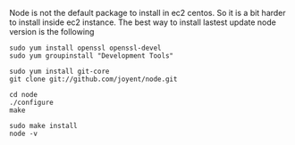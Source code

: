 Node is not the default package to install in ec2 centos. So it is a bit harder to install inside ec2 instance. The best way to install lastest update node version is the following
```
sudo yum install openssl openssl-devel
sudo yum groupinstall "Development Tools"

sudo yum install git-core
git clone git://github.com/joyent/node.git

cd node
./configure
make

sudo make install
node -v
```
